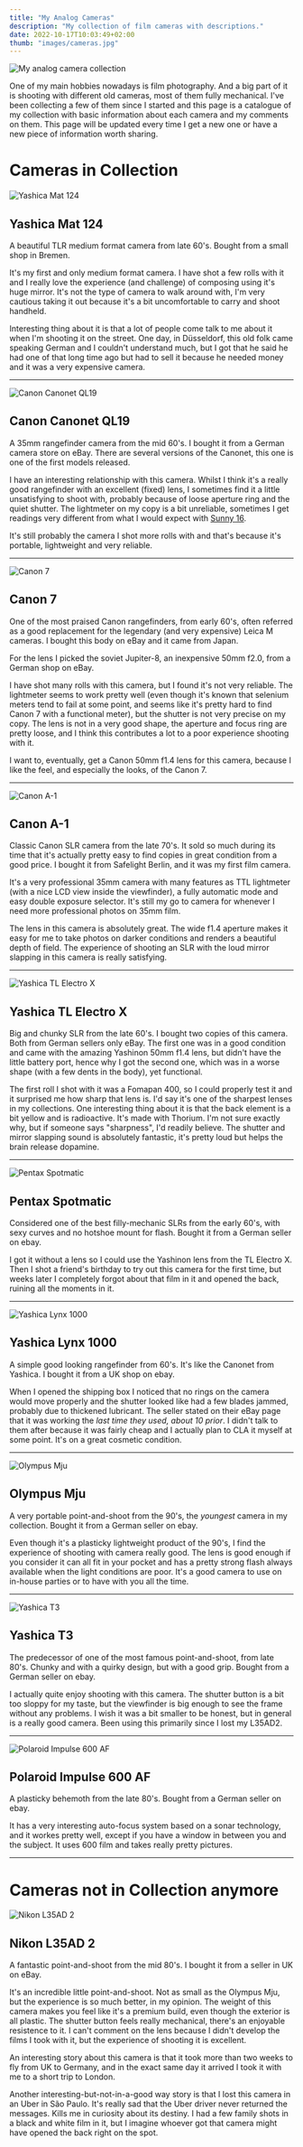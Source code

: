 ```yaml
---
title: "My Analog Cameras"
description: "My collection of film cameras with descriptions."
date: 2022-10-17T10:03:49+02:00
thumb: "images/cameras.jpg"
---
```


![My analog camera collection](images/cameras.jpg)

One of my main hobbies nowadays is film photography. And a big part of it is shooting with different old cameras, most of them fully mechanical. I've been collecting a few of them since I started and this page is a catalogue of my collection with basic information about each camera and my comments on them. This page will be updated every time I get a new one or have a new piece of information worth sharing.

# Cameras in Collection

![Yashica Mat 124](images/yashica-mat.jpg)
## Yashica Mat 124

A beautiful TLR medium format camera from late 60's. Bought from a small shop in Bremen. 

It's my first and only medium format camera. I have shot a few rolls with it and I really love the experience (and challenge) of composing using it's huge mirror. It's not the type of camera to walk around with, I'm very cautious taking it out because it's a bit uncomfortable to carry and shoot handheld. 

Interesting thing about it is that a lot of people come talk to me about it when I'm shooting it on the street. One day, in Düsseldorf, this old folk came speaking German and I couldn't understand much, but I got that he said he had one of that long time ago but had to sell it because he needed money and it was a very expensive camera. 

---
![Canon Canonet QL19](images/canon-ql19.jpg)
## Canon Canonet QL19

A 35mm rangefinder camera from the mid 60's. I bought it from a German camera store on eBay. There are several versions of the Canonet, this one is one of the first models released. 

I have an interesting relationship with this camera. Whilst I think it's a really good rangefinder with an excellent (fixed) lens, I sometimes find it a little unsatisfying to shoot with, probably because of loose aperture ring and the quiet shutter. The lightmeter on my copy is a bit unreliable, sometimes I get readings very different from what I would expect with [Sunny 16](https://en.wikipedia.org/wiki/Sunny_16_rule). 

It's still probably the camera I shot more rolls with and that's because it's portable, lightweight and very reliable. 

---
![Canon 7](images/canon-7.jpg)
## Canon 7

One of the most praised Canon rangefinders, from early 60's, often referred as a good replacement for the legendary (and very expensive) Leica M cameras. I bought this body on eBay and it came from Japan. 

For the lens I picked the soviet Jupiter-8, an inexpensive 50mm f2.0, from a German shop on eBay. 

I have shot many rolls with this camera, but I found it's not very reliable. The lightmeter seems to work pretty well (even though it's known that selenium meters tend to fail at some point, and seems like it's pretty hard to find Canon 7 with a functional meter), but the shutter is not very precise on my copy. The lens is not in a very good shape, the aperture and focus ring are pretty loose, and I think this contributes a lot to a poor experience shooting with it. 

I want to, eventually, get a Canon 50mm f1.4 lens for this camera, because I like the feel, and especially the looks, of the Canon 7. 

---
![Canon A-1](images/canon-a1.jpg)
## Canon A-1

Classic Canon SLR camera from the late 70's. It sold so much during its time that it's actually pretty easy to find copies in great condition from a good price. I bought it from Safelight Berlin, and it was my first film camera. 

It's a very professional 35mm camera with many features as TTL lightmeter (with a nice LCD view inside the viewfinder), a fully automatic mode and easy double exposure selector. It's still my go to camera for whenever I need more professional photos on 35mm film. 

The lens in this camera is absolutely great. The wide f1.4 aperture makes it easy for me to take photos on darker conditions and renders a beautiful depth of field. The experience of shooting an SLR with the loud mirror slapping in this camera is really satisfying. 

---
![Yashica TL Electro X](images/yashica-tl-electro-x.jpg)
## Yashica TL Electro X

Big and chunky SLR from the late 60's. I bought two copies of this camera. Both from German sellers only eBay. The first one was in a good condition and came with the amazing Yashinon 50mm f1.4 lens, but didn't have the little battery port, hence why I got the second one, which was in a worse shape (with a few dents in the body), yet functional. 

The first roll I shot with it was a Fomapan 400, so I could properly test it and it surprised me how sharp that lens is. I'd say it's one of the sharpest lenses in my collections. One interesting thing about it is that the back element is a bit yellow and is radioactive. It's made with Thorium. I'm not sure exactly why, but if someone says "sharpness", I'd readily believe. The shutter and mirror slapping sound is absolutely fantastic, it's pretty loud but helps the brain release dopamine.

---
![Pentax Spotmatic](images/pentax-spotmatic.jpg)
## Pentax Spotmatic

Considered one of the best filly-mechanic SLRs from the early 60's, with sexy curves and no hotshoe mount for flash. Bought it from a German seller on ebay.

I got it without a lens so I could use the Yashinon lens from the TL Electro X. Then I shot a friend's birthday to try out this camera for the first time, but weeks later I completely forgot about that film in it and opened the back, ruining all the moments in it.

---
![Yashica Lynx 1000](images/yashica-lynx-1000.jpg)
## Yashica Lynx 1000

A simple good looking rangefinder from 60's. It's like the Canonet from Yashica. I bought it from a UK shop on ebay. 

When I opened the shipping box I noticed that no rings on the camera would move properly and the shutter looked like had a few blades jammed, probably due to thickened lubricant. The seller stated on their eBay page that it was working the _last time they used, about 10 prior_. I didn't talk to them after because it was fairly cheap and I actually plan to CLA it myself at some point. It's on a great cosmetic condition. 

---
![Olympus Mju](images/olympus-mju.jpg)
## Olympus Mju

A very portable point-and-shoot from the 90's, the _youngest_ camera in my collection. Bought it from a German seller on ebay. 

Even though it's a plasticky lightweight product of the 90's, I find the experience of shooting with camera really good. The lens is good enough if you consider it can all fit in your pocket and has a pretty strong flash always available when the light conditions are poor. It's a good camera to use on in-house parties or to have with you all the time. 

---
![Yashica T3](images/yashica-t3.jpg)
## Yashica T3

The predecessor of one of the most famous point-and-shoot, from late 80's. Chunky and with a quirky design, but with a good grip. Bought from a German seller on ebay.

I actually quite enjoy shooting with this camera. The shutter button is a bit too sloppy for my taste, but the viewfinder is big enough to see the frame without any problems. I wish it was a bit smaller to be honest, but in general is a really good camera. Been using this primarily since I lost my L35AD2.

---
![Polaroid Impulse 600 AF](images/polaroid-impulse-af.jpg)
## Polaroid Impulse 600 AF

A plasticky behemoth from the late 80's. Bought from a German seller on ebay.

It has a very interesting auto-focus system based on a sonar technology, and it workes pretty well, except if you have a window in between you and the subject. It uses 600 film and takes really pretty pictures.

---

# Cameras not in Collection anymore

![Nikon L35AD 2](images/nikon-l35ad2.jpg)
## Nikon L35AD 2

A fantastic point-and-shoot from the mid 80's. I bought it from a seller in UK on eBay.

It's an incredible little point-and-shoot. Not as small as the Olympus Mju, but the experience is so much better, in my opinion. The weight of this camera makes you feel like it's a premium build, even though the exterior is all plastic. The shutter button feels really mechanical, there's an enjoyable resistence to it. I can't comment on the lens because I didn't develop the films I took with it, but the experience of shooting it is excellent.

An interesting story about this camera is that it took more than two weeks to fly from UK to Germany, and in the exact same day it arrived I took it with me to a short trip to London.

Another interesting-but-not-in-a-good way story is that I lost this camera in an Uber in São Paulo. It's really sad that the Uber driver never returned the messages. Kills me in curiosity about its destiny. I had a few family shots in a black and white film in it, but I imagine whoever got that camera might have opened the back right on the spot.
